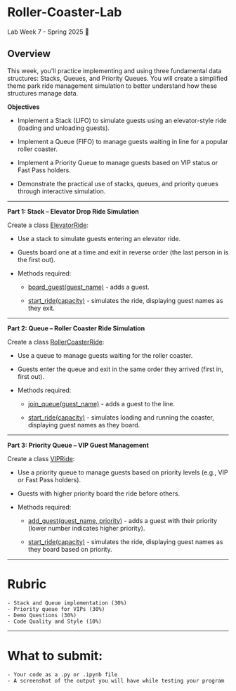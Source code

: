 # Roller-Coaster-Lab

Lab Week 7 - Spring 2025 🎢

## Overview
This week, you'll practice implementing and using three fundamental data structures: Stacks, Queues, and Priority Queues. You will create a simplified theme park ride management simulation to better understand how these structures manage data.

**Objectives**

- Implement a Stack (LIFO) to simulate guests using an elevator-style ride (loading and unloading guests).

- Implement a Queue (FIFO) to manage guests waiting in line for a popular roller coaster.

- Implement a Priority Queue to manage guests based on VIP status or Fast Pass holders.

- Demonstrate the practical use of stacks, queues, and priority queues through interactive simulation.

-----------------------------------------------------------

**Part 1: Stack – Elevator Drop Ride Simulation**

Create a class <ins>ElevatorRide</ins>:

-  Use a stack to simulate guests entering an elevator ride.

-  Guests board one at a time and exit in reverse order (the last person in is the first out).

-  Methods required:

    - <ins>board_guest(guest_name)</ins> - adds a guest.

    - <ins>start_ride(capacity)</ins> - simulates the ride, displaying guest names as they exit.
 
-----------------------------------------------------------

**Part 2: Queue – Roller Coaster Ride Simulation**

Create a class <ins>RollerCoasterRide</ins>:

-  Use a queue to manage guests waiting for the roller coaster.

-  Guests enter the queue and exit in the same order they arrived (first in, first out).

-  Methods required:

    - <ins>join_queue(guest_name)</ins> - adds a guest to the line.

    - <ins>start_ride(capacity)</ins> - simulates loading and running the coaster, displaying guest names as they board.

-----------------------------------------------------------

**Part 3: Priority Queue – VIP Guest Management**

Create a class <ins>VIPRide</ins>:

-  Use a priority queue to manage guests based on priority levels (e.g., VIP or Fast Pass holders).

-  Guests with higher priority board the ride before others.

-  Methods required:

    - <ins>add_guest(guest_name, priority)</ins> - adds a guest with their priority (lower number indicates higher priority).

    - <ins>start_ride(capacity)</ins> - simulates the ride, displaying guest names as they board based on priority.

-----------------------------------------------------------

# Rubric

    - Stack and Queue implementation (30%)
    - Priority queue for VIPs (30%)
    - Demo Questions (30%)
    - Code Quality and Style (10%)

-----------------------------------------------------------

# What to submit:
    - Your code as a .py or .ipynb file
    - A screenshot of the output you will have while testing your program
